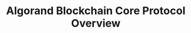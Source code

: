 ---
title: "Algorand Blockchain Core Protocol Overview"
description: "This is a great video illustration of how the Algorand consensus mechanism works. This video shows how it compares to other consensus mechanism and why it stands out. It is a simple, introductory video suitable for anyone interested to learn about Algorand and the proof-of-stake network."
type: "starter-kits"
category: "Blockchain Basics"
difficulty: "Basic"
summary: "Comparison of Algorand consensus mechanism to other consensus mechanism"
file_path: ""
image: "https://assets-global.website-files.com/5e39e095596498a8b9624af1/5ffca6e3e0d8ad9231cc2af6_Portfolio-course---final.png"
link: "https://www.youtube.com/watch?v=gACVKaNqxPs"
status: "open"
---